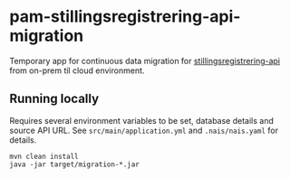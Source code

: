 # pam-stillingsregistrering-api-migration

Temporary app for continuous data migration for [stillingsregistrering-api](https://github.com/navikt/pam-stillingsregistrering-api/) from on-prem til cloud environment.

## Running locally

Requires several environment variables to be set, database details and source API URL. See `src/main/application.yml` and `.nais/nais.yaml` for details.

    mvn clean install
    java -jar target/migration-*.jar
